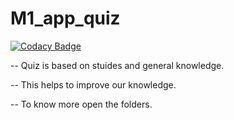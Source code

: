 # M1_app_quiz

[![Codacy Badge](https://api.codacy.com/project/badge/Grade/0760586605f64bd986802e2a6b511f5e)](https://app.codacy.com/gh/allagaddanandini/M1_app_quiz?utm_source=github.com&utm_medium=referral&utm_content=allagaddanandini/M1_app_quiz&utm_campaign=Badge_Grade_Settings)

-- Quiz is based on stuides and general knowledge.

-- This helps to improve our knowledge.

-- To know more open the folders.
